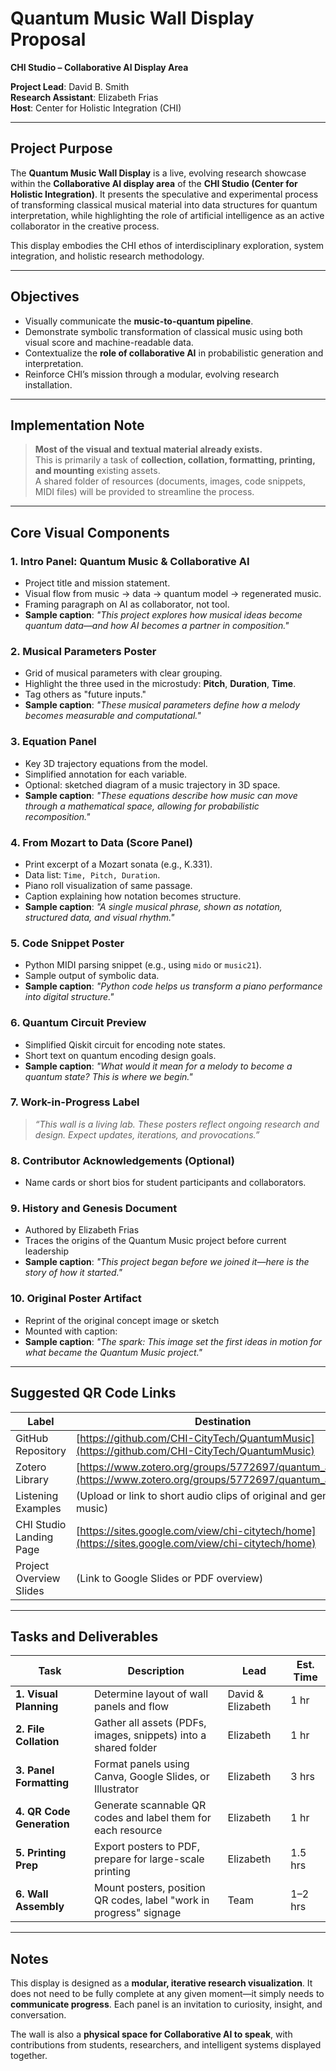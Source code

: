 # Quantum Music Wall Display Proposal  
**CHI Studio – Collaborative AI Display Area**

**Project Lead**: David B. Smith  
**Research Assistant**: Elizabeth Frias  
**Host**: Center for Holistic Integration (CHI)  

---

## Project Purpose

The **Quantum Music Wall Display** is a live, evolving research showcase within the **Collaborative AI display area** of the **CHI Studio (Center for Holistic Integration)**. It presents the speculative and experimental process of transforming classical musical material into data structures for quantum interpretation, while highlighting the role of artificial intelligence as an active collaborator in the creative process.

This display embodies the CHI ethos of interdisciplinary exploration, system integration, and holistic research methodology.

---

## Objectives

- Visually communicate the **music-to-quantum pipeline**.
- Demonstrate symbolic transformation of classical music using both visual score and machine-readable data.
- Contextualize the **role of collaborative AI** in probabilistic generation and interpretation.
- Reinforce CHI’s mission through a modular, evolving research installation.

---

## Implementation Note

> **Most of the visual and textual material already exists.**  
> This is primarily a task of **collection, collation, formatting, printing, and mounting** existing assets.  
> A shared folder of resources (documents, images, code snippets, MIDI files) will be provided to streamline the process.

---

## Core Visual Components

### 1. Intro Panel: Quantum Music & Collaborative AI
- Project title and mission statement.
- Visual flow from music → data → quantum model → regenerated music.
- Framing paragraph on AI as collaborator, not tool.
- **Sample caption**: _"This project explores how musical ideas become quantum data—and how AI becomes a partner in composition."_

### 2. Musical Parameters Poster
- Grid of musical parameters with clear grouping.
- Highlight the three used in the microstudy: **Pitch**, **Duration**, **Time**.
- Tag others as "future inputs."
- **Sample caption**: _"These musical parameters define how a melody becomes measurable and computational."_

### 3. Equation Panel
- Key 3D trajectory equations from the model.
- Simplified annotation for each variable.
- Optional: sketched diagram of a music trajectory in 3D space.
- **Sample caption**: _"These equations describe how music can move through a mathematical space, allowing for probabilistic recomposition."_

### 4. From Mozart to Data (Score Panel)
- Print excerpt of a Mozart sonata (e.g., K.331).
- Data list: `Time, Pitch, Duration`.
- Piano roll visualization of same passage.
- Caption explaining how notation becomes structure.
- **Sample caption**: _"A single musical phrase, shown as notation, structured data, and visual rhythm."_

### 5. Code Snippet Poster
- Python MIDI parsing snippet (e.g., using `mido` or `music21`).
- Sample output of symbolic data.
- **Sample caption**: _"Python code helps us transform a piano performance into digital structure."_

### 6. Quantum Circuit Preview
- Simplified Qiskit circuit for encoding note states.
- Short text on quantum encoding design goals.
- **Sample caption**: _"What would it mean for a melody to become a quantum state? This is where we begin."_

### 7. Work-in-Progress Label
> _“This wall is a living lab. These posters reflect ongoing research and design. Expect updates, iterations, and provocations.”_

### 8. Contributor Acknowledgements (Optional)
- Name cards or short bios for student participants and collaborators.

### 9. History and Genesis Document
- Authored by Elizabeth Frias
- Traces the origins of the Quantum Music project before current leadership
- **Sample caption**: _"This project began before we joined it—here is the story of how it started."_

### 10. Original Poster Artifact
- Reprint of the original concept image or sketch
- Mounted with caption:
- **Sample caption**: _"The spark: This image set the first ideas in motion for what became the Quantum Music project."_

---

## Suggested QR Code Links

| Label | Destination |
|-------|-------------|
| GitHub Repository | [https://github.com/CHI-CityTech/QuantumMusic](https://github.com/CHI-CityTech/QuantumMusic) |
| Zotero Library | [https://www.zotero.org/groups/5772697/quantum_ai_music](https://www.zotero.org/groups/5772697/quantum_ai_music) |
| Listening Examples | (Upload or link to short audio clips of original and generated music) |
| CHI Studio Landing Page | [https://sites.google.com/view/chi-citytech/home](https://sites.google.com/view/chi-citytech/home) |
| Project Overview Slides | (Link to Google Slides or PDF overview) |

---

## Tasks and Deliverables

| Task                        | Description                                                                 | Lead             | Est. Time |
|-----------------------------|-----------------------------------------------------------------------------|------------------|-----------|
| **1. Visual Planning**      | Determine layout of wall panels and flow                                    | David & Elizabeth | 1 hr      |
| **2. File Collation**       | Gather all assets (PDFs, images, snippets) into a shared folder             | Elizabeth         | 1 hr      |
| **3. Panel Formatting**     | Format panels using Canva, Google Slides, or Illustrator                    | Elizabeth         | 3 hrs     |
| **4. QR Code Generation**   | Generate scannable QR codes and label them for each resource                | Elizabeth         | 1 hr      |
| **5. Printing Prep**        | Export posters to PDF, prepare for large-scale printing                     | Elizabeth         | 1.5 hrs   |
| **6. Wall Assembly**        | Mount posters, position QR codes, label "work in progress" signage          | Team              | 1–2 hrs   |

---

## Notes

This display is designed as a **modular, iterative research visualization**. It does not need to be fully complete at any given moment—it simply needs to **communicate progress**. Each panel is an invitation to curiosity, insight, and conversation.

The wall is also a **physical space for Collaborative AI to speak**, with contributions from students, researchers, and intelligent systems displayed together.

